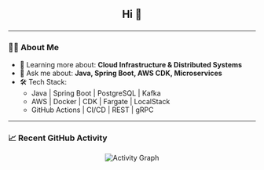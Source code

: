 <!-- GitHub Profile README -->

<h2 align="center">Hi 👋

---

### 🧑‍💻 About Me

- 🌱 Learning more about: **Cloud Infrastructure & Distributed Systems**
- 💬 Ask me about: **Java, Spring Boot, AWS CDK, Microservices**
- 🛠 Tech Stack:
    - Java | Spring Boot | PostgreSQL | Kafka
    - AWS | Docker | CDK | Fargate | LocalStack
    - GitHub Actions | CI/CD | REST | gRPC



---

### 📈 Recent GitHub Activity

<!-- Replace with your actual stats image or keep this section blank until you add activity insights -->
<p align="center">
  <img src="https://github-readme-activity-graph.vercel.app/graph?username=ramordeeple&bg_color=0d1117&color=9ccfd8&line=9ccfd8&point=ffffff&area=true&hide_border=true" alt="Activity Graph"/>
</p>


